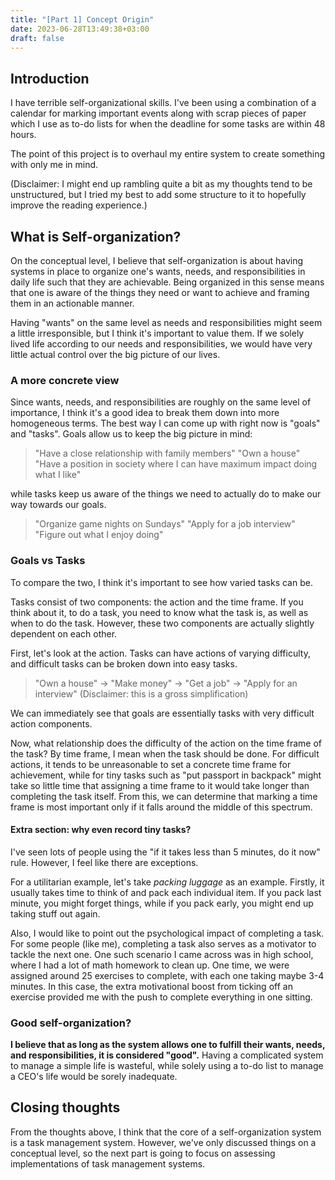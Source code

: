 ```yaml
---
title: "[Part 1] Concept Origin"
date: 2023-06-28T13:49:38+03:00
draft: false
---
```


## Introduction

I have terrible self-organizational skills. I've been using a combination of a calendar for marking important events along with scrap pieces of paper which I use as to-do lists for when the deadline for some tasks are within 48 hours.

The point of this project is to overhaul my entire system to create something with only me in mind.

(Disclaimer: I might end up rambling quite a bit as my thoughts tend to be unstructured, but I tried my best to add some structure to it to hopefully improve the reading experience.)

## What is Self-organization?

On the conceptual level, I believe that self-organization is about having systems in place to organize one's wants, needs, and responsibilities in daily life such that they are achievable. Being organized in this sense means that one is aware of the things they need or want to achieve and framing them in an actionable manner.

Having "wants" on the same level as needs and responsibilities might seem a little irresponsible, but I think it's important to value them. If we solely lived life according to our needs and responsibilities, we would have very little actual control over the big picture of our lives.

### A more concrete view

Since wants, needs, and responsibilities are roughly on the same level of importance, I think it's a good idea to break them down into more homogeneous terms. The best way I can come up with right now is "goals" and "tasks". Goals allow us to keep the big picture in mind:

> "Have a close relationship with family members"
> "Own a house"
> "Have a position in society where I can have maximum impact doing what I like"

while tasks keep us aware of the things we need to actually do to make our way towards our goals.

> "Organize game nights on Sundays"
> "Apply for a job interview"
> "Figure out what I enjoy doing"

### Goals vs Tasks

To compare the two, I think it's important to see how varied tasks can be.

Tasks consist of two components: the action and the time frame. If you think about it, to do a task, you need to know what the task is, as well as when to do the task. However, these two components are actually slightly dependent on each other.

First, let's look at the action. Tasks can have actions of varying difficulty, and difficult tasks can be broken down into easy tasks.

> "Own a house" -> "Make money" -> "Get a job" -> "Apply for an interview"
> (Disclaimer: this is a gross simplification)

We can immediately see that goals are essentially tasks with very difficult action components.

Now, what relationship does the difficulty of the action on the time frame of the task? By time frame, I mean when the task should be done. For difficult actions, it tends to be unreasonable to set a concrete time frame for achievement, while for tiny tasks such as "put passport in backpack" might take so little time that assigning a time frame to it would take longer than completing the task itself. From this, we can determine that marking a time frame is most important only if it falls around the middle of this spectrum.

#### Extra section: why even record tiny tasks?

I've seen lots of people using the "if it takes less than 5 minutes, do it now" rule. However, I feel like there are exceptions.

For a utilitarian example, let's take *packing luggage* as an example. Firstly, it usually takes time to think of and pack each individual item. If you pack last minute, you might forget things, while if you pack early, you might end up taking stuff out again.

Also, I would like to point out the psychological impact of completing a task. For some people (like me), completing a task also serves as a motivator to tackle the next one. One such scenario I came across was in high school, where I had a lot of math homework to clean up. One time, we were assigned around 25 exercises to complete, with each one taking maybe 3-4 minutes. In this case, the extra motivational boost from ticking off an exercise provided me with the push to complete everything in one sitting.

### Good self-organization?

**I believe that as long as the system allows one to fulfill their wants, needs, and responsibilities, it is considered "good".** Having a complicated system to manage a simple life is wasteful, while solely using a to-do list to manage a CEO's life would be sorely inadequate.

## Closing thoughts

From the thoughts above, I think that the core of a self-organization system is a task management system. However, we've only discussed things on a conceptual level, so the next part is going to focus on assessing implementations of task management systems.

